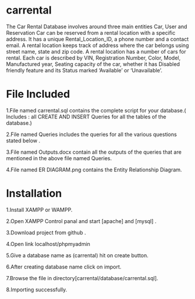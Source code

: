 # carrental
The Car Rental Database involves around three main entities Car, User and Reservation
Car can be reserved from a rental location with a specific address. It has a unique Rental_Location_ID, a phone number and a contact email. A rental location keeps track of address where the car belongs using street name, state and zip code.
A rental location has a number of cars for rental. Each car is described by VIN, Registration Number, Color, Model, Manufactured year, Seating capacity of the car, whether it has Disabled friendly feature and its Status marked ‘Available’ or ‘Unavailable’.
# File Included
1.File named carrental.sql contains the complete script for your database.( Includes : all CREATE AND INSERT Queries for all the tables of the database.)

2.File named Queries includes the queries for all the various questions stated below .

3.File named Outputs.docx contain all the outputs of the queries that are mentioned in the above file named Queries.

4.File named ER DIAGRAM.png contains the Entity Relationship Diagram.

# Installation
1.Install XAMPP or WAMPP.

2.Open XAMPP Control panal and start [apache] and [mysql] .

3.Download project from github .

4.Open link localhost/phpmyadmin

5.Give a database name as (carrental) hit on create button.

6.After creating database name click on import.

7.Browse the file in directory[carrental/database/carrental.sql].

8.Importing successfully.
